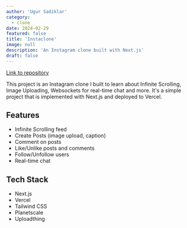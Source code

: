 ```yaml
---
author: 'Ugur Sadiklar'
category:
  - clone
date: 2024-02-29
featured: false
title: 'Instaclone'
image: null
description: 'An Instagram clone built with Next.js'
draft: false
---
```


[Link to repository](https://github.com/ugur-sa/instaclone)

This project is an Instagram clone I built to learn about Infinite Scrolling, Image Uploading, Websockets for real-time chat and more. It's a simple project that is implemented with Next.js and deployed to Vercel.

## Features

- Infinite Scrolling feed
- Create Posts (image upload, caption)
- Comment on posts
- Like/Unlike posts and comments
- Follow/Unfollow users
- Real-time chat

## Tech Stack

- Next.js
- Vercel
- Tailwind CSS
- Planetscale
- Uploadthing
